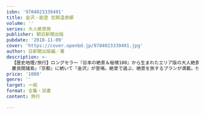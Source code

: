 ```yaml
---
isbn: '9784023339491'
title: 金沢・能登 加賀温泉郷
volume: ''
series: 大人絶景旅
publisher: 朝日新聞出版
pubdate: '2018-11-09'
cover: 'https://cover.openbd.jp/9784023339491.jpg'
author: 日新聞出版編／著
description: >-
  【歴史地理/旅行】ロングセラー『日本の絶景＆秘境100』から生まれたエリア版の大人絶景旅ガイド誕生。『伊勢 志摩』『沖縄
  慶良間諸島』『京都』に続いて『金沢』が登場。絶景で選ぶ、絶景を旅するプランが満載。付録に切り離せる大型街歩き＆バスMAP付き。
price: '1000'
genre: ''
target: 一般
format: 全集・双書
content: 旅行

---
```


